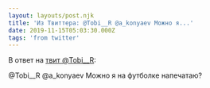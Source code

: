 ```yaml
---
layout: layouts/post.njk
title: 'Из Твиттера: @Tobi__R @a_konyaev Можно я...'
date: 2019-11-15T05:03:30.000Z
tags: 'from twitter'
---
```

В ответ на [твит @Tobi__R](https://twitter.com/_/status/1194865504013504513):

@Tobi__R @a_konyaev Можно я на футболке напечатаю?
